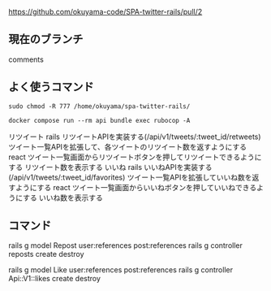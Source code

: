 https://github.com/okuyama-code/SPA-twitter-rails/pull/2

## 現在のブランチ
comments

## よく使うコマンド

```
sudo chmod -R 777 /home/okuyama/spa-twitter-rails/
```

```
docker compose run --rm api bundle exec rubocop -A
```

リツイート
rails
リツイートAPIを実装する(/api/v1/tweets/:tweet_id/retweets)
ツイート一覧APIを拡張して、各ツイートのリツイート数を返すようにする
react
ツイート一覧画面からリツイートボタンを押してリツイートできるようにする
リツイート数を表示する
いいね
rails
いいねAPIを実装する(/api/v1/tweets/:tweet_id/favorites)
ツイート一覧APIを拡張していいね数を返すようにする
react
ツイート一覧画面からいいねボタンを押していいねできるようにする
いいね数を表示する

## コマンド
rails g model Repost user:references post:references
rails g controller reposts create destroy

rails g model Like user:references post:references
rails g controller Api::V1::likes create destroy
